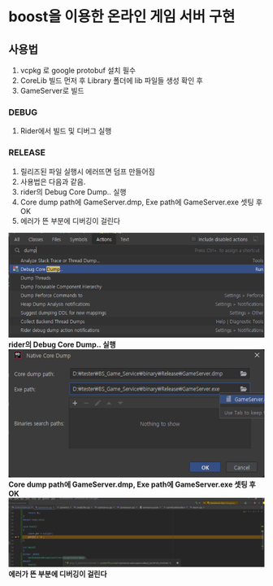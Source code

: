 ﻿# boost을 이용한 온라인 게임 서버 구현

## 사용법
1. vcpkg 로 google protobuf 설치 필수 
2. CoreLib 빌드 먼저 후 Library 폴더에 lib 파일들 생성 확인 후 
3. GameServer로 빌드

### DEBUG

1. Rider에서 빌드 및 디버그 실행

### RELEASE

1. 릴리즈된 파일 실행시 에러뜨면 덤프 만들어짐
2. 사용법은 다음과 같음.
3. rider의 Debug Core Dump.. 실행
4. Core dump path에 GameServer.dmp, Exe path에 GameServer.exe 셋팅 후 OK
5. 에러가 뜬 부분에 디버깅이 걸린다

![3번](https://github.com/qornwh/GameServerProject/blob/main/dump1.png)
__rider의 Debug Core Dump.. 실행__
![4번](https://github.com/qornwh/GameServerProject/blob/main/dump2.png)
__Core dump path에 GameServer.dmp, Exe path에 GameServer.exe 셋팅 후 OK__
![5번](https://github.com/qornwh/GameServerProject/blob/main/dump3.png)
__에러가 뜬 부분에 디버깅이 걸린다__